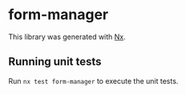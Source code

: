 # form-manager

This library was generated with [Nx](https://nx.dev).

## Running unit tests

Run `nx test form-manager` to execute the unit tests.
